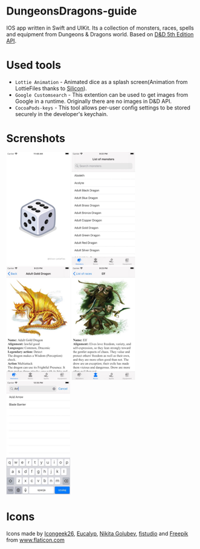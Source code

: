 # DungeonsDragons-guide
IOS app written in Swift and UIKit. Its a collection of monsters, races, spells and equipment from Dungeons & Dragons world. Based on [D&D 5th Edition API](https://www.dnd5eapi.co/). 

# Used tools
* `Lottie Animation` - Animated dice as a splash screen(Animation from LottieFiles thanks to [Silicon](https://lottiefiles.com/18184-touzidice6)).
* `Google Customsearch` - This extention can be used to get images from Google in a runtime. Originally there are no images in D&D API.  
* `CocoaPods-keys` - This tool allows per-user config settings to be stored securely in the developer's keychain.

# Screnshots
<img src="screenshots/ss1.jpg" alt="Launch screen" height="300"> <img src="screenshots/ss2.jpg" alt="List of monster" height="300"> <img src="screenshots/ss3.jpg" alt="Example of monster" height="300"> <img src="screenshots/ss4.jpg" alt="Elves" height="300"> <img src="screenshots/ss5.jpg" alt="Searching spells" height="300">

# Icons
Icons made by [Icongeek26](https://www.flaticon.com/authors/icongeek26), [Eucalyp](https://www.flaticon.com/authors/eucalyp), [Nikita Golubev](https://www.flaticon.com/authors/nikita-golubev), [fjstudio](https://www.flaticon.com/authors/fjstudio) and [Freepik](https://www.flaticon.com/authors/freepik) from www.flaticon.com